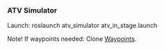 ### ATV Simulator
Launch: roslaunch atv_simulator atv_in_stage.launch

Note! If waypoints needed: Clone [Waypoints](https://github.com/Lapland-Robotics/Waypoints).
